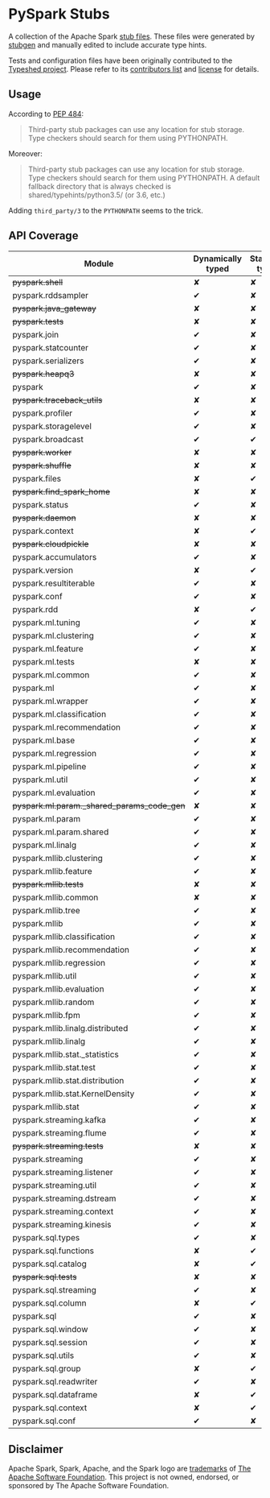 # PySpark Stubs

A collection of the Apache Spark [stub files](https://www.python.org/dev/peps/pep-0484/#stub-files). These files were generated by [stubgen](https://github.com/python/mypy/blob/master/mypy/stubgen.py) and manually edited to include accurate type hints.

Tests and configuration files have been originally contributed to the [Typeshed project](https://github.com/python/typeshed/). Please refer to its [contributors list](https://github.com/python/typeshed/graphs/contributors) and [license](https://github.com/python/typeshed/blob/master/LICENSE) for details.


## Usage

According to [PEP 484](https://www.python.org/dev/peps/pep-0484/#storing-and-distributing-stub-files): 

> Third-party stub packages can use any location for stub storage. Type checkers should search for them using PYTHONPATH. 

Moreover:

> Third-party stub packages can use any location for stub storage. Type checkers should search for them using PYTHONPATH. A default fallback directory that is always checked is shared/typehints/python3.5/ (or 3.6, etc.)

Adding `third_party/3` to the `PYTHONPATH` seems to the trick.

## API Coverage

| Module                                             | Dynamically typed | Statically typed | Notes            |
|----------------------------------------------------|-------------------|------------------|------------------|
| <s>pyspark.shell</s>                               | ✘                 | ✘                | Internal         |
| pyspark.rddsampler                                 | ✔                 | ✘                |                  |
| <s>pyspark.java\_gateway</s>                       | ✘                 | ✘                | Internal         |
| <s>pyspark.tests</s>                               | ✘                 | ✘                | Tests            |
| pyspark.join                                       | ✔                 | ✘                |                  |
| pyspark.statcounter                                | ✔                 | ✘                |                  |
| pyspark.serializers                                | ✔                 | ✘                |                  |
| <s>pyspark.heapq3</s>                              | ✘                 | ✘                | Internal         |
| pyspark                                            | ✔                 | ✘                |                  |
| <s>pyspark.traceback\_utils</s>                    | ✘                 | ✘                | Internal         |
| pyspark.profiler                                   | ✔                 | ✘                |                  |
| pyspark.storagelevel                               | ✔                 | ✘                |                  |
| pyspark.broadcast                                  | ✔                 | ✔                | Mixed            |
| <s>pyspark.worker</s>                              | ✘                 | ✘                | Internal         |
| <s>pyspark.shuffle</s>                             | ✘                 | ✘                | Internal         |
| pyspark.files                                      | ✘                 | ✔                |                  |
| <s>pyspark.find\_spark\_home</s>                   | ✘                 | ✘                | Internal         |
| pyspark.status                                     | ✔                 | ✘                |                  |
| <s>pyspark.daemon</s>                              | ✘                 | ✘                | Internal         |
| pyspark.context                                    | ✘                 | ✔                |                  |
| <s>pyspark.cloudpickle</s>                         | ✘                 | ✘                | Internal         |
| pyspark.accumulators                               | ✔                 | ✘                |                  |
| pyspark.version                                    | ✘                 | ✔                |                  |
| pyspark.resultiterable                             | ✔                 | ✘                |                  |
| pyspark.conf                                       | ✔                 | ✘                |                  |
| pyspark.rdd                                        | ✘                 | ✔                |                  |
| pyspark.ml.tuning                                  | ✔                 | ✘                |                  |
| pyspark.ml.clustering                              | ✔                 | ✘                |                  |
| pyspark.ml.feature                                 | ✔                 | ✘                |                  |
| pyspark.ml.tests                                   | ✘                 | ✘                |                  |
| pyspark.ml.common                                  | ✔                 | ✘                |                  |
| pyspark.ml                                         | ✔                 | ✘                |                  |
| pyspark.ml.wrapper                                 | ✔                 | ✘                |                  |
| pyspark.ml.classification                          | ✔                 | ✘                |                  |
| pyspark.ml.recommendation                          | ✔                 | ✘                |                  |
| pyspark.ml.base                                    | ✔                 | ✘                |                  |
| pyspark.ml.regression                              | ✔                 | ✘                |                  |
| pyspark.ml.pipeline                                | ✔                 | ✘                |                  |
| pyspark.ml.util                                    | ✔                 | ✘                |                  |
| pyspark.ml.evaluation                              | ✔                 | ✘                |                  |
| <s>pyspark.ml.param._shared_params\_code\_gen</s>  | ✘                 | ✘                | Internal         |
| pyspark.ml.param                                   | ✔                 | ✘                |                  |
| pyspark.ml.param.shared                            | ✔                 | ✘                |                  |
| pyspark.ml.linalg                                  | ✔                 | ✘                |                  |
| pyspark.mllib.clustering                           | ✔                 | ✘                |                  |
| pyspark.mllib.feature                              | ✔                 | ✘                |                  |
| <s>pyspark.mllib.tests</s>                         | ✘                 | ✘                | Tests            |
| pyspark.mllib.common                               | ✘                 | ✘                |                  |
| pyspark.mllib.tree                                 | ✔                 | ✘                |                  |
| pyspark.mllib                                      | ✔                 | ✘                |                  |
| pyspark.mllib.classification                       | ✔                 | ✘                |                  |
| pyspark.mllib.recommendation                       | ✔                 | ✘                |                  |
| pyspark.mllib.regression                           | ✔                 | ✘                |                  |
| pyspark.mllib.util                                 | ✔                 | ✘                |                  |
| pyspark.mllib.evaluation                           | ✔                 | ✘                |                  |
| pyspark.mllib.random                               | ✔                 | ✘                |                  |
| pyspark.mllib.fpm                                  | ✔                 | ✘                |                  |
| pyspark.mllib.linalg.distributed                   | ✔                 | ✘                |                  |
| pyspark.mllib.linalg                               | ✔                 | ✘                |                  |
| pyspark.mllib.stat._statistics                     | ✔                 | ✘                |                  |
| pyspark.mllib.stat.test                            | ✔                 | ✘                |                  |
| pyspark.mllib.stat.distribution                    | ✔                 | ✘                |                  |
| pyspark.mllib.stat.KernelDensity                   | ✔                 | ✘                |                  |
| pyspark.mllib.stat                                 | ✔                 | ✘                |                  |
| pyspark.streaming.kafka                            | ✔                 | ✘                |                  |
| pyspark.streaming.flume                            | ✔                 | ✘                |                  |
| <s>pyspark.streaming.tests</s>                     | ✘                 | ✘                | Tests            |
| pyspark.streaming                                  | ✔                 | ✘                |                  |
| pyspark.streaming.listener                         | ✔                 | ✘                |                  |
| pyspark.streaming.util                             | ✔                 | ✘                |                  |
| pyspark.streaming.dstream                          | ✔                 | ✘                |                  |
| pyspark.streaming.context                          | ✔                 | ✘                |                  |
| pyspark.streaming.kinesis                          | ✔                 | ✘                |                  |
| pyspark.sql.types                                  | ✔                 | ✘                |                  |
| pyspark.sql.functions                              | ✘                 | ✔                |                  |
| pyspark.sql.catalog                                | ✘                 | ✔                |                  |
| <s>pyspark.sql.tests</s>                           | ✘                 | ✘                | Tests            |
| pyspark.sql.streaming                              | ✔                 | ✘                |                  |
| pyspark.sql.column                                 | ✘                 | ✔                |                  |
| pyspark.sql                                        | ✔                 | ✘                |                  |
| pyspark.sql.window                                 | ✔                 | ✘                |                  |
| pyspark.sql.session                                | ✔                 | ✘                |                  |
| pyspark.sql.utils                                  | ✔                 | ✘                |                  |
| pyspark.sql.group                                  | ✘                 | ✔                |                  |
| pyspark.sql.readwriter                             | ✔                 | ✘                |                  |
| pyspark.sql.dataframe                              | ✘                 | ✔                |                  |
| pyspark.sql.context                                | ✘                 | ✔                |                  |
| pyspark.sql.conf                                   | ✔                 | ✘                |                  |


## Disclaimer

Apache Spark, Spark, Apache, and the Spark logo are <a href="https://www.apache.org/foundation/marks/">trademarks</a> of
  <a href="http://www.apache.org">The Apache Software Foundation</a>. This project is not owned, endorsed, or sponsored by The Apache Software Foundation.
